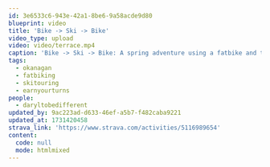 ```yaml
---
id: 3e6533c6-943e-42a1-8be6-9a58acde9d80
blueprint: video
title: 'Bike -> Ski -> Bike'
video_type: upload
video: video/terrace.mp4
caption: 'Bike -> Ski -> Bike: A spring adventure using a fatbike and touring skis to summit nearby Terrace Mountain.'
tags:
  - okanagan
  - fatbiking
  - skitouring
  - earnyourturns
people:
  - daryltobedifferent
updated_by: 9ac223ad-d633-46ef-a5b7-f482caba9221
updated_at: 1731420458
strava_link: 'https://www.strava.com/activities/5116989654'
content:
  code: null
  mode: htmlmixed
---
```

